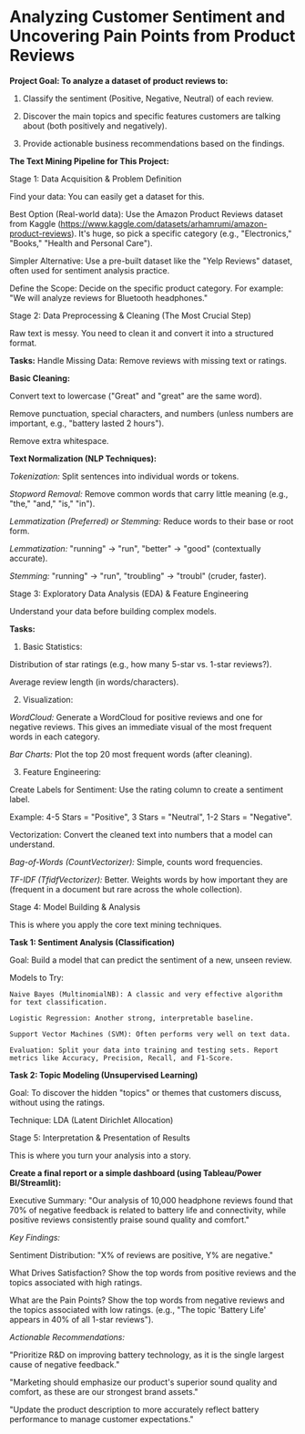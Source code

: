 # Analyzing Customer Sentiment and Uncovering Pain Points from Product Reviews

**Project Goal: To analyze a dataset of product reviews to:**

  1. Classify the sentiment (Positive, Negative, Neutral) of each review.
  
  2. Discover the main topics and specific features customers are talking about (both positively and negatively).
  
  3. Provide actionable business recommendations based on the findings.

**The Text Mining Pipeline for This Project:**

Stage 1: Data Acquisition & Problem Definition
    
  Find your data: You can easily get a dataset for this.
    
  Best Option (Real-world data): Use the Amazon Product Reviews dataset from Kaggle (https://www.kaggle.com/datasets/arhamrumi/amazon-product-reviews). It's huge, so pick a specific category (e.g., "Electronics," "Books," "Health and Personal Care").
    
  Simpler Alternative: Use a pre-built dataset like the "Yelp Reviews" dataset, often used for sentiment analysis practice.
    
  Define the Scope: Decide on the specific product category. For example: "We will analyze reviews for Bluetooth headphones."

Stage 2: Data Preprocessing & Cleaning (The Most Crucial Step)
  
  Raw text is messy. You need to clean it and convert it into a structured format.
    
**Tasks:** Handle Missing Data: Remove reviews with missing text or ratings.
    
**Basic Cleaning:**
    
  Convert text to lowercase ("Great" and "great" are the same word).
      
  Remove punctuation, special characters, and numbers (unless numbers are important, e.g., "battery lasted 2 hours").
      
  Remove extra whitespace.
    
**Text Normalization (NLP Techniques):**
    
  *Tokenization:* Split sentences into individual words or tokens.
      
  *Stopword Removal:* Remove common words that carry little meaning (e.g., "the," "and," "is," "in").
      
  *Lemmatization (Preferred) or Stemming:* Reduce words to their base or root form.
      
  *Lemmatization:* "running" -> "run", "better" -> "good" (contextually accurate).
      
  *Stemming:* "running" -> "run", "troubling" -> "troubl" (cruder, faster).

Stage 3: Exploratory Data Analysis (EDA) & Feature Engineering

  Understand your data before building complex models.

**Tasks:**

1. Basic Statistics:
  
  Distribution of star ratings (e.g., how many 5-star vs. 1-star reviews?).
  
  Average review length (in words/characters).

2. Visualization:

  *WordCloud:* Generate a WordCloud for positive reviews and one for negative reviews. This gives an immediate visual of the most frequent words in each category.
  
  *Bar Charts:* Plot the top 20 most frequent words (after cleaning).

3. Feature Engineering:

  Create Labels for Sentiment: Use the rating column to create a sentiment label.
  
   Example: 4-5 Stars = "Positive", 3 Stars = "Neutral", 1-2 Stars = "Negative".

  Vectorization: Convert the cleaned text into numbers that a model can understand.
  
   *Bag-of-Words (CountVectorizer):* Simple, counts word frequencies.

   *TF-IDF (TfidfVectorizer):* Better. Weights words by how important they are (frequent in a document but rare across the whole collection).

Stage 4: Model Building & Analysis

  This is where you apply the core text mining techniques.

**Task 1: Sentiment Analysis (Classification)**

  Goal: Build a model that can predict the sentiment of a new, unseen review.
  
  Models to Try:
  
    Naive Bayes (MultinomialNB): A classic and very effective algorithm for text classification.
    
    Logistic Regression: Another strong, interpretable baseline.
    
    Support Vector Machines (SVM): Often performs very well on text data.
    
    Evaluation: Split your data into training and testing sets. Report metrics like Accuracy, Precision, Recall, and F1-Score.

**Task 2: Topic Modeling (Unsupervised Learning)**

  Goal: To discover the hidden "topics" or themes that customers discuss, without using the ratings.

  Technique: LDA (Latent Dirichlet Allocation)

Stage 5: Interpretation & Presentation of Results

  This is where you turn your analysis into a story.

**Create a final report or a simple dashboard (using Tableau/Power BI/Streamlit):**

  Executive Summary: "Our analysis of 10,000 headphone reviews found that 70% of negative feedback is related to battery life and connectivity, while positive reviews consistently praise sound quality and comfort."
  
 *Key Findings:*

   Sentiment Distribution: "X% of reviews are positive, Y% are negative."
  
   What Drives Satisfaction? Show the top words from positive reviews and the topics associated with high ratings.

   What are the Pain Points? Show the top words from negative reviews and the topics associated with low ratings. (e.g., "The topic 'Battery Life' appears in 40% of all 1-star reviews").

  *Actionable Recommendations:*

   "Prioritize R&D on improving battery technology, as it is the single largest cause of negative feedback."
  
   "Marketing should emphasize our product's superior sound quality and comfort, as these are our strongest brand assets."

"Update the product description to more accurately reflect battery performance to manage customer expectations."
